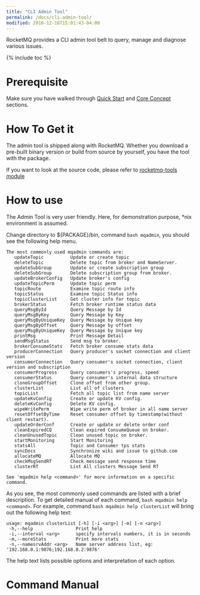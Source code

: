 ```yaml
---
title: "CLI Admin Tool"
permalink: /docs/cli-admin-tool/
modified: 2016-12-16T15:01:43-04:00
---
```


RocketMQ provides a CLI admin tool belt to query, manage and diagnose various issues.

{% include toc %}

# Prerequisite 

Make sure you have walked through [Quick Start](/docs/quick-start/) and [Core Concept](/docs/core-concept/) sections.


# How To Get it

The admin tool is shipped along with RocketMQ. Whether you download a pre-built binary version or build from source by yourself, you have the tool with the package.

If you want to look at the source code, please refer to [rocketmq-tools module](https://github.com/apache/rocketmq/tree/master/tools)

# How to use

The Admin Tool is very user friendly. Here, for demonstration purpose, *nix environment is assumed.

Change directory to ${PACKAGE}/bin, command `bash mqadmin`, you should see the following help menu.

    The most commonly used mqadmin commands are:
       updateTopic          Update or create topic
       deleteTopic          Delete topic from broker and NameServer.
       updateSubGroup       Update or create subscription group
       deleteSubGroup       Delete subscription group from broker.
       updateBrokerConfig   Update broker's config
       updateTopicPerm      Update topic perm
       topicRoute           Examine topic route info
       topicStatus          Examine topic Status info
       topicClusterList     Get cluster info for topic
       brokerStatus         Fetch broker runtime status data
       queryMsgById         Query Message by Id
       queryMsgByKey        Query Message by Key
       queryMsgByUniqueKey  Query Message by Unique key
       queryMsgByOffset     Query Message by offset
       queryMsgByUniqueKey  Query Message by Unique key
       printMsg             Print Message Detail
       sendMsgStatus        Send msg to broker.
       brokerConsumeStats   Fetch broker consume stats data
       producerConnection   Query producer's socket connection and client version
       consumerConnection   Query consumer's socket connection, client version and subscription
       consumerProgress     Query consumers's progress, speed
       consumerStatus       Query consumer's internal data structure
       cloneGroupOffset     Clone offset from other group.
       clusterList          List all of clusters
       topicList            Fetch all topic list from name server
       updateKvConfig       Create or update KV config.
       deleteKvConfig       Delete KV config.
       wipeWritePerm        Wipe write perm of broker in all name server
       resetOffsetByTime    Reset consumer offset by timestamp(without client restart).
       updateOrderConf      Create or update or delete order conf
       cleanExpiredCQ       Clean expired ConsumeQueue on broker.
       cleanUnusedTopic     Clean unused topic on broker.
       startMonitoring      Start Monitoring
       statsAll             Topic and Consumer tps stats
       syncDocs             Synchronize wiki and issue to github.com
       allocateMQ           Allocate MQ
       checkMsgSendRT       Check message send response time
       clusterRT            List All clusters Message Send RT
    
    See 'mqadmin help <command>' for more information on a specific command.


As you see, the most commonly used commands are listed with a brief description. To get detailed manual of each command, `bash mqadmin help <command>`. For example, command `bash mqadmin help clusterList` will bring out the following help text:

    usage: mqadmin clusterList [-h] [-i <arg>] [-m] [-n <arg>]
     -h,--help                Print help
     -i,--interval <arg>      specify intervals numbers, it is in seconds
     -m,--moreStats           Print more stats
     -n,--namesrvAddr <arg>   Name server address list, eg: '192.168.0.1:9876;192.168.0.2:9876'


The help text lists possible options and interpretation of each option. 


# Command Manual